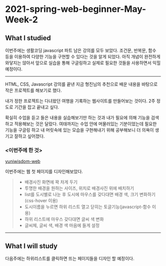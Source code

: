 # 2021-spring-web-beginner-May-Week-2

## What I studied

이번주에는 생활코딩 javascript 파트 남은 강의를 모두 보았다. 
조건문, 반복문, 함수 등을 이용하여 다양한 기능을 구현할 수 있다는 것을 알게 되었다. 아직 개념이 완전하게 와닿지는 않아서 앞으로 실습을 통해 구글링하고 실제로 필요한 것들을 사용하면서 익힐 예정이다. 

---

HTML, CSS, Javascript 강의를 끝낸 지금 형진님의 추천으로 배운 내용을 바탕으로 작은 프로젝트를 해보기로 했다. 

내가 정한 프로젝트는 다녀왔던 여행을 기록하는 웹사이트를 만들어보는 것이다. 2주 정도로 기간을 잡고 끝내고 싶다. 

확실히 수업을 듣고 들은 내용을 실습해보기만 하는 것과 내가 필요에 의해 기능을 검색하고 적용해보는 것은 달랐다. 여태까지는 수업 안에 머물러있는 기분이었는데 필요한 기능을 구글링 하고 내 머릿속에 있는 모습을 구현해내기 위해 공부해보니 더 의욕이 생기고 잘하고 싶어졌다. 

### <이번주에 한 것>
[yuniwisdom-web](https://yuniwisdom.github.io/web/file/html/web.html)

이번주에는 웹 첫 페이지를 디자인해보았다. 

>* 배경사진 화면에 꽉 차게 두기
>* 투명한 배경을 원하는 사이즈, 위치로 배경사진 위에 배치하기
>* list를 도시별로 나눈 후 도시에 마우스를 갖다대면 배경 색, 크기 변화하기(css-hover 이용)
>* 도시이름을 누르면 하위 리스트 열고 닫히는 토글기능(javascript-함수 이용)
>* 하위 리스트에 마우스 갖다대면 글씨 색 변화
>* 글씨체, 글씨 색, 배경 색 마음에 들게 설정
  
---

## What I will study

다음주에는 하위리스트를 클릭하면 뜨는 페이지들을 디자인 할 예정이다. 
